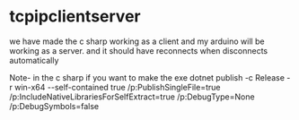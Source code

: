 # tcpipclientserver
we have made the c sharp working as a client and my arduino will be working as a server. and it should have reconnects when disconnects automatically


Note- in the c sharp if you want to make the exe
dotnet publish -c Release -r win-x64 --self-contained true /p:PublishSingleFile=true /p:IncludeNativeLibrariesForSelfExtract=true /p:DebugType=None /p:DebugSymbols=false
